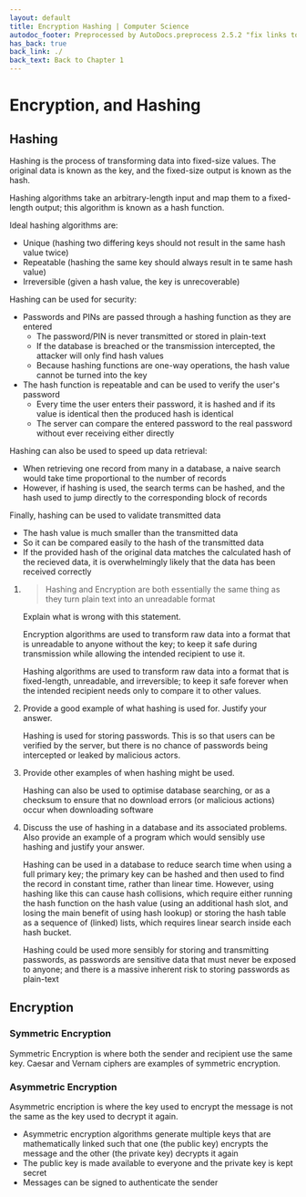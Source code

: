 ```yaml
---
layout: default
title: Encryption Hashing | Computer Science
autodoc_footer: Preprocessed by AutoDocs.preprocess 2.5.2 "fix links to documents" ⓒ Starwort, 2020
has_back: true
back_link: ./
back_text: Back to Chapter 1
---
```


# Encryption, and Hashing

## Hashing

Hashing is the process of transforming data into fixed-size values. The original data is known as the key, and the fixed-size output is known as the hash.

Hashing algorithms take an arbitrary-length input and map them to a fixed-length output; this algorithm is known as a hash function.

Ideal hashing algorithms are:

- Unique (hashing two differing keys should not result in the same hash value twice)
- Repeatable (hashing the same key should always result in te same hash value)
- Irreversible (given a hash value, the key is unrecoverable)

Hashing can be used for security:

- Passwords and PINs are passed through a hashing function as they are entered
  - The password/PIN is never transmitted or stored in plain-text
  - If the database is breached or the transmission intercepted, the attacker will only find hash values
  - Because hashing functions are one-way operations, the hash value cannot be turned into the key
- The hash function is repeatable and can be used to verify the user's password
  - Every time the user enters their password, it is hashed and if its value is identical then the produced hash is identical
  - The server can compare the entered password to the real password without ever receiving either directly

Hashing can also be used to speed up data retrieval:

- When retrieving one record from many in a database, a naive search would take time proportional to the number of records
- However, if hashing is used, the search terms can be hashed, and the hash used to jump directly to the corresponding block of records

Finally, hashing can be used to validate transmitted data

- The hash value is much smaller than the transmitted data
- So it can be compared easily to the hash of the transmitted data
- If the provided hash of the original data matches the calculated hash of the recieved data, it is overwhelmingly likely that the data has been received correctly

01. > Hashing and Encryption are both essentially the same thing as they turn plain text into an unreadable format

    Explain what is wrong with this statement.

    Encryption algorithms are used to transform raw data into a format that is unreadable to anyone without the key; to keep it safe during transmission while allowing the intended recipient to use it.

    Hashing algorithms are used to transform raw data into a format that is fixed-length, unreadable, and irreversible; to keep it safe forever when the intended recipient needs only to compare it to other values.
02. Provide a good example of what hashing is used for. Justify your answer.

    Hashing is used for storing passwords. This is so that users can be verified by the server, but there is no chance of passwords being intercepted or leaked by malicious actors.
03. Provide other examples of when hashing might be used.

    Hashing can also be used to optimise database searching, or as a checksum to ensure that no download errors (or malicious actions) occur when downloading software
04. Discuss the use of hashing in a database and its associated problems. Also provide an example of a program which would sensibly use hashing and justify your answer.

    Hashing can be used in a database to reduce search time when using a full primary key; the primary key can be hashed and then used to find the record in constant time, rather than linear time. However, using hashing like this can cause hash collisions, which require either running the hash function on the hash value (using an additional hash slot, and losing the main benefit of using hash lookup) or storing the hash table as a sequence of (linked) lists, which requires linear search inside each hash bucket.

    Hashing could be used more sensibly for storing and transmitting passwords, as passwords are sensitive data that must never be exposed to anyone; and there is a massive inherent risk to storing passwords as plain-text

## Encryption

### Symmetric Encryption

Symmetric Encryption is where both the sender and recipient use the same key. Caesar and Vernam ciphers are examples of symmetric encryption.

### Asymmetric Encryption

Asymmetric encription is where the key used to encrypt the message is not the same as the key used to decrypt it again.

- Asymmetric encryption algorithms generate multiple keys that are mathematically linked such that one (the public key) encrypts the message and the other (the private key) decrypts it again
- The public key is made available to everyone and the private key is kept secret
- Messages can be signed to authenticate the sender
